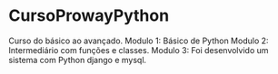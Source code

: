 # CursoProwayPython
Curso do básico ao avançado.
Modulo 1: Básico de Python
Modulo 2: Intermediário com funções e classes.
Modulo 3: Foi desenvolvido um sistema com Python django e mysql.


